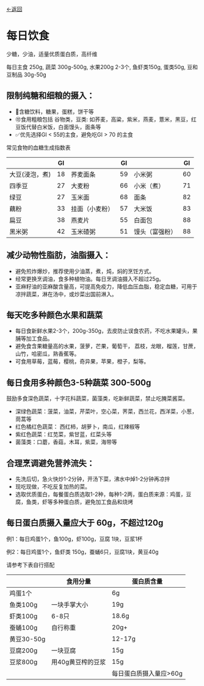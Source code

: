 [←返回](/guide)
# 每日饮食
少糖，少油，适量优质蛋白质，高纤维

每日主食 250g, 蔬菜 300g-500g, 水果200g 2-3个, 鱼虾类150g, 蛋类50g, 豆和豆制品 30g-50g

## 限制纯糖和细粮的摄入：
- 🚫含糖饮料，糖果，蛋糕，饼干等
- 🉑️食用粗粮包括 谷物类，豆类: 如荞麦，高粱，紫米，燕麦，薏米，黑豆，红豆饭代替白米饭，白面馒头，面条等
- ✅优先选择GI < 55的主食，避免吃GI > 70 的主食


常见食物的血糖生成指数表

|          | GI |         | GI |         | GI |
|----------|----|---------|----|---------|----|
| 大豆(浸泡，煮) | 18 | 荞麦面条    | 59 | 小米粥     | 60 |
| 四季豆      | 27 | 大麦粉     | 66 | 小米（煮）   | 71 |
| 绿豆       | 27 | 玉米面     | 68 | 面条      | 82 |
| 藕粉       | 33 | 挂面（小麦粉） | 57 | 大米饭     | 83 |
| 扁豆       | 38 | 燕麦片     | 55 | 白面包     | 88 |
| 黑米粥      | 42 | 玉米碴粥    | 51 | 馒头（富强粉） | 88 |



## 减少动物性脂肪，油脂摄入：
- 避免煎炸爆炒，推荐使用少油蒸，煮，炖，焖的烹饪方式。
- 经常更换烹调油，食多种植物油。每日烹调油摄入不超过25g。
- 亚麻籽油的亚麻酸含量高，可提高免疫力，降低血压血脂，稳定血糖，可用于凉拌蔬菜，淋在汤中，或炒菜出国前淋入。

## 每天吃多种颜色水果和蔬菜
- 每日食新鲜水果2-3个，200g-350g，去皮防止误食农药，不吃水果罐头，果脯等加工食品。
- 避免食含果糖量高的水果，菠萝，芒果，葡萄干， 荔枝，龙眼，榴莲，甘蔗，山竹，哈密瓜，熟香蕉等。
- 可食用草莓，蓝莓，樱桃，奇异果，苹果，橙子，梨等。

## 每日食用多种颜色3-5种蔬菜 300-500g
鼓励多食深色蔬菜，十字花科蔬菜，菌藻类，吃新鲜蔬菜，禁止吃腌菜酱菜。

- 深绿色蔬菜：菠菜，油菜，芹菜叶，空心菜，荠菜，西兰花，西洋菜，小葱，茼蒿等
- 红色橘红色蔬菜： 西红柿，胡萝卜，南瓜，红辣椒等
- 紫红色蔬菜：红苋菜，紫甘蓝，红菜头等
- 菌藻类：口蘑，香菇，木耳，紫菜，海带等

## 合理烹调避免营养流失：
- 先洗后切，急火快炒1-2分钟，开汤下菜，沸水中焯1-2分钟再凉拌
- 现吃现做，不吃反复加热的菜。
- 选取优质蛋白，每餐蛋白质选取1-2种，每种1-2两，蛋白质来源：鸡蛋，豆腐，鱼类，虾等多种蛋白质，避免加工食品和烧烤


## 每日蛋白质摄入量应大于 60g，不超过120g
例1：每日鸡蛋1个，鱼100g，虾100g，豆腐 1块，豆浆1杯

例2：每日鸡蛋1个，鱼虾类 150g，蚕蛹6只，豆腐1块，黄豆40g

请参考下表自行搭配

|          | 食用分量       | 蛋白质含量        |
|----------|------------|--------------|
| 鸡蛋1个 |            | 6g           |
| 鱼类100g   | 一块手掌大小     | 19g          |
| 虾类100g       | 6-8只       | 18.6g        |
| 蚕蛹100g   | 自行称重       | 20g+         |
| 黄豆30-50g |            | 12-17g       |
| 豆腐200g   | 一块豆腐       | 15g          |
| 豆浆800g   | 用40g黄豆榨的豆浆 | 15g          |
|          |            | 每日蛋白质摄入量应>60g |



